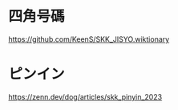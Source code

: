 # 四角号碼

https://github.com/KeenS/SKK_JISYO.wiktionary

# ピンイン

https://zenn.dev/dog/articles/skk_pinyin_2023
